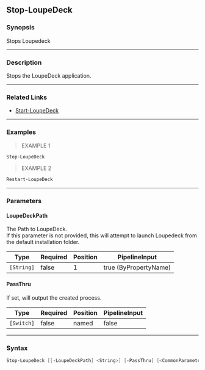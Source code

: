 Stop-LoupeDeck
--------------

### Synopsis
Stops Loupedeck

---

### Description

Stops the LoupeDeck application.

---

### Related Links
* [Start-LoupeDeck](Start-LoupeDeck.md)

---

### Examples
> EXAMPLE 1

```PowerShell
Stop-LoupeDeck
```
> EXAMPLE 2

```PowerShell
Restart-LoupeDeck
```

---

### Parameters
#### **LoupeDeckPath**
The Path to LoupeDeck.  
If this parameter is not provided, this will attempt to launch Loupedeck from the default installation folder.

|Type      |Required|Position|PipelineInput        |
|----------|--------|--------|---------------------|
|`[String]`|false   |1       |true (ByPropertyName)|

#### **PassThru**
If set, will output the created process.

|Type      |Required|Position|PipelineInput|
|----------|--------|--------|-------------|
|`[Switch]`|false   |named   |false        |

---

### Syntax
```PowerShell
Stop-LoupeDeck [[-LoupeDeckPath] <String>] [-PassThru] [<CommonParameters>]
```

